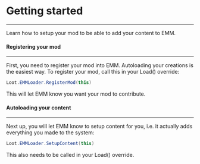 Getting started
===
____
Learn how to setup your mod to be able to add your content to EMM.

#### Registering your mod
____
First, you need to register your mod into EMM. Autoloading your creations is the easiest way. To register your mod, call this in your Load() override:

```csharp
Loot.EMMLoader.RegisterMod(this)
```

This will let EMM know you want your mod to contribute.

#### Autoloading your content
____
Next up, you will let EMM know to setup content for you, i.e. it actually adds everything you made to the system:

```csharp
Loot.EMMLoader.SetupContent(this)
```
   
This also needs to be called in your Load() override.